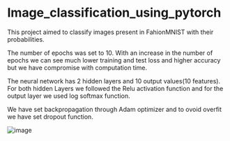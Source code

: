 # Image_classification_using_pytorch


This project aimed to classify images present in FahionMNIST with their probabilities.


The number of epochs was set to 10. With an increase in the number of epochs we can see much lower training and test loss and higher accuracy but we have compromise with computation time.


The neural network has 2 hidden layers and 10 output values(10 features). For both hidden Layers we followed the Relu activation function and for the output layer we used log softmax function.

We have set backpropagation through Adam optimizer and to ovoid overfit we have set dropout function.

![image](https://user-images.githubusercontent.com/55606550/82617065-eb1d7080-9b9c-11ea-8ccc-a74c6cc51d81.png)
